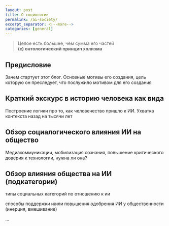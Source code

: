 ```yaml
---
layout: post
title: О социологии
permalink: /ai-society/
excerpt_separator: <!--more-->
categories: [general]
---
```

> Целое есть большее, чем сумма его частей <br>
> **(с) онтологический принцип холизма**

<!--more-->

## Предисловие

Зачем стартует этот блог. Основные мотивы его создания, цель которую он преследует, что послужило мотивом для его создания 

## Краткий экскурс в историю человека как вида 

Построение логики про то, как человечество пришло к ИИ. Ухватка контекста назад на тысячи лет

## Обзор социалогического влияния ИИ на общество

Медиакоммуникации, мобилизация сознания, повышение критического доверия к технологии, нужна ли она?

## Обзор влияния общества на ИИ (подкатегории)

типы социальных категорий по отношению к ии



способы поддержки и\или повышения одобрения ИИ у общественности (инерция, вмешивание)



...



